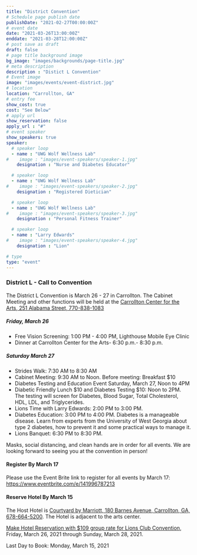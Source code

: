 ```yaml
---
title: "District Convention"
# Schedule page publish date
publishDate: "2021-02-27T00:00:00Z"
# event date
date: "2021-03-26T13:00:00Z"
enddate: "2021-03-28T12:00:00Z"
# post save as draft
draft: false
# page title background image
bg_image: "images/backgrounds/page-title.jpg"
# meta description
description : "Distict L Convention"
# Event image
image: "images/events/event-district.jpg"
# location
location: "Carrollton, GA"
# entry fee
show_cost: true
cost: "See Below"
# apply url
show_reservation: false
apply_url : "#"
# event speaker
show_speakers: true
speaker:
  # speaker loop
  - name : "UWG Wolf Wellness Lab"
#    image : "images/event-speakers/speaker-1.jpg"
    designation : "Nurse and Diabetes Educator"

  # speaker loop
  - name : "UWG Wolf Wellness Lab"
#    image : "images/event-speakers/speaker-2.jpg"
    designation : "Registered Dietician"

  # speaker loop
  - name : "UWG Wolf Wellness Lab"
#    image : "images/event-speakers/speaker-3.jpg"
    designation : "Personal Fitness Trainer"

  # speaker loop
  - name : "Larry Edwards"
#    image : "images/event-speakers/speaker-4.jpg"
    designation : "Lion"

# type
type: "event"
---
```


### District L - Call to Convention

The District L Convention is March 26 - 27 in Carrollton.  The Cabinet Meeting and other functions will be held at the [Carrollton Center for the Arts, 251 Alabama Street, 770-838-1083](https://goo.gl/maps/cMVAmFngovRnmd4d7)

##### Friday, March 26
* Free Vision Screening: 1:00 PM - 4:00 PM,  Lighthouse Mobile Eye Clinic
* Dinner at Carrollton Center for the Arts- 6:30 p.m.- 8:30 p.m.

##### Saturday March 27
* Strides Walk: 7:30 AM to 8:30 AM
* Cabinet Meeting: 9:30 AM to Noon.  Before meeting: Breakfast $10
* Diabetes Testing and Education Event Saturday, March 27, Noon to 4PM
* Diabetic Friendly Lunch $10 and Diabetes Testing $10: Noon to 2PM. The testing will screen for Diabetes, Blood Sugar, Total Cholesterol, HDL, LDL, and Triglycerides.
* Lions Time with Larry Edwards:  2:00 PM to 3:00 PM.
* Diabetes Education: 3:00 PM to 4:00 PM. Diabetes is a manageable disease. Learn from experts from the University of West Georgia about type 2 diabetes, how to prevent it and some practical ways to manage it.
* Lions Banquet: 6:30 PM to 8:30 PM.

Masks, social distancing, and clean hands are in order for all events. We are looking forward to seeing you at the convention in person!

#### Register By March 17
Please use the Event Brite link to register for all events by March 17: https://www.eventbrite.com/e/141996787213

#### Reserve Hotel By March 15
The Host Hotel is [Courtyard by Marriott, 180 Barnes Avenue, Carrollton, GA, 678-664-5200](https://g.page/courtyardcarrollton?share).  The Hotel is adjacent to the arts center.

[Make Hotel Reservation with $109 group rate for Lions Club Convention](https://www.marriott.com/events/start.mi?id=1614106338623&key=GRP), Friday, March 26, 2021 through Sunday, March 28, 2021.

Last Day to Book: Monday, March 15, 2021




